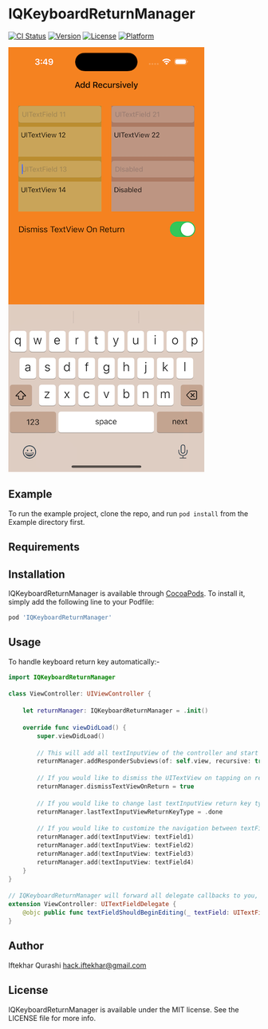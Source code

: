# IQKeyboardReturnManager

[![CI Status](https://img.shields.io/travis/hackiftekhar/IQKeyboardReturnManager.svg?style=flat)](https://travis-ci.org/hackiftekhar/IQKeyboardReturnManager)
[![Version](https://img.shields.io/cocoapods/v/IQKeyboardReturnManager.svg?style=flat)](https://cocoapods.org/pods/IQKeyboardReturnManager)
[![License](https://img.shields.io/cocoapods/l/IQKeyboardReturnManager.svg?style=flat)](https://cocoapods.org/pods/IQKeyboardReturnManager)
[![Platform](https://img.shields.io/cocoapods/p/IQKeyboardReturnManager.svg?style=flat)](https://cocoapods.org/pods/IQKeyboardReturnManager)

![Screenshot](https://raw.githubusercontent.com/hackiftekhar/IQKeyboardReturnManager/master/Screenshot/IQKeyboardReturnManagerScreenshot.png)

## Example

To run the example project, clone the repo, and run `pod install` from the Example directory first.

## Requirements

## Installation

IQKeyboardReturnManager is available through [CocoaPods](https://cocoapods.org). To install
it, simply add the following line to your Podfile:

```ruby
pod 'IQKeyboardReturnManager'
```

## Usage

To handle keyboard return key automatically:-

```swift
import IQKeyboardReturnManager

class ViewController: UIViewController {

    let returnManager: IQKeyboardReturnManager = .init()

    override func viewDidLoad() {
        super.viewDidLoad()

        // This will add all textInputView of the controller and start observing for textFieldShouldReturn events
        returnManager.addResponderSubviews(of: self.view, recursive: true)

        // If you would like to dismiss the UITextView on tapping on return then add this
        returnManager.dismissTextViewOnReturn = true

        // If you would like to change last textInputView return key type to done or something else, then add this
        returnManager.lastTextInputViewReturnKeyType = .done

        // If you would like to customize the navigation between textField by your own order then add them manually
        returnManager.add(textInputView: textField1)
        returnManager.add(textInputView: textField2)
        returnManager.add(textInputView: textField3)
        returnManager.add(textInputView: textField4)
    }
}

// IQKeyboardReturnManager will forward all delegate callbacks to you, so you can customize the decisions 
extension ViewController: UITextFieldDelegate {
    @objc public func textFieldShouldBeginEditing(_ textField: UITextField) -> Bool {...}
}
```

## Author

Iftekhar Qurashi hack.iftekhar@gmail.com

## License

IQKeyboardReturnManager is available under the MIT license. See the LICENSE file for more info.
